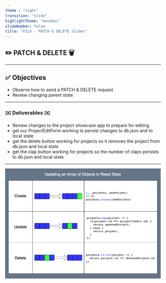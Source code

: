 ```yaml
---
theme : "night"
transition: "slide"
highlightTheme: "monokai"
slideNumber: false
title: "P2L6 - PATCH & DELETE slides"
---
```


## ✏️ PATCH & DELETE 🗑

---


## ✅ Objectives 

- Observe how to send a PATCH & DELETE request
- Review changing parent state

---

### ✉️ Deliverables ✉️

- Review changes to the project showcase app to prepare for editing
- get our ProjectEditForm working to persist changes to db.json and to local state
- get the delete button working for projects so it removes the project from db.json and local state
- get the clap button working for projects so the number of claps persists to db.json and local state

---

![Updating an array of Objects in React state](./updating-an-array-of-objects-in-state.png)